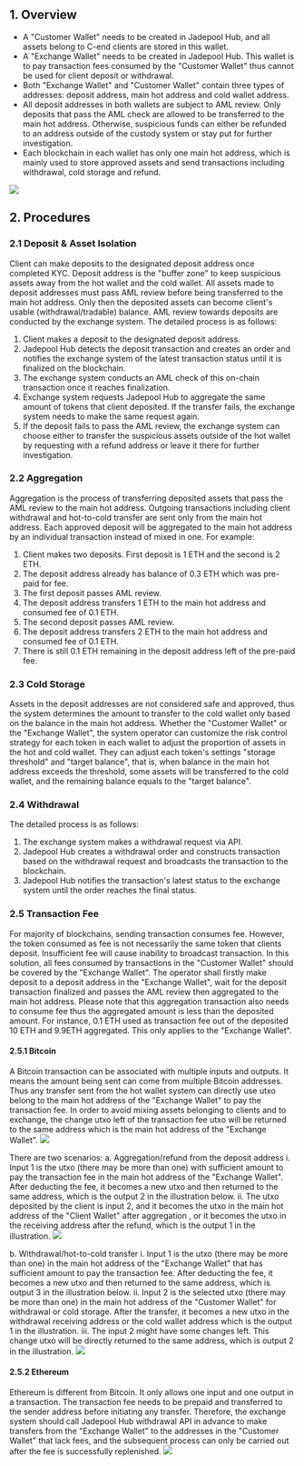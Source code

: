 ## 1. Overview
- A "Customer Wallet" needs to be created in Jadepool Hub, and all assets belong to C-end clients are stored in this wallet.
- A "Exchange Wallet" needs to be created in Jadepool Hub. This wallet is to pay transaction fees consumed by the "Customer Wallet" thus cannot be used for client deposit or withdrawal.
- Both "Exchange Wallet" and "Customer Wallet" contain three types of addresses: deposit address, main hot address and cold wallet address. 
- All deposit addresses in both wallets are subject to AML review. Only deposits that pass the AML check are allowed to be transferred to the main hot address. Otherwise, suspicious funds can either be refunded to an address outside of the custody system or stay put for further investigation.
- Each blockchain in each wallet has only one main hot address, which is mainly used to store approved assets and send transactions including withdrawal, cold storage and refund. 

![](image/overview.png)

## 2. Procedures
### 2.1 Deposit & Asset Isolation
Client can make deposits to the designated deposit address once completed KYC. 
Deposit address is the "buffer zone" to keep suspicious assets away from the hot wallet and the cold wallet. All assets made to deposit addresses must pass AML review before being transferred to the main hot address. Only then the deposited assets can become client's usable (withdrawal/tradable) balance.
AML review towards deposits are conducted by the exchange system. The detailed process is as follows:
1. Client makes a deposit to the designated deposit address.
2. Jadepool Hub detects the deposit transaction and creates an order and notifies the exchange system of the latest transaction status until it is finalized on the blockchain.
3. The exchange system conducts an AML check of this on-chain transaction once it reaches finalization.
4. Exchange system requests Jadepool Hub to aggregate the same amount of tokens that client deposited. If the transfer fails, the exchange system needs to make the same request again.
5. If the deposit fails to pass the AML review, the exchange system can choose either to transfer the suspicious assets outside of the hot wallet by requesting with a refund address or leave it there for further investigation.

### 2.2 Aggregation
Aggregation is the process of transferring deposited assets that pass the AML review to the main hot address. Outgoing transactions including client withdrawal and hot-to-cold transfer are sent only from the main hot address.
Each approved deposit will be aggregated to the main hot address by an individual transaction instead of mixed in one. For example:
1. Client makes two deposits. First deposit is 1 ETH and the second is 2 ETH.
2. The deposit address already has balance of 0.3 ETH which was pre-paid for fee.
3. The first deposit passes AML review.
4. The deposit address transfers 1 ETH to the main hot address and consumed fee of 0.1 ETH.
5. The second deposit passes AML review.
6. The deposit address transfers 2 ETH to the main hot address and consumed fee of 0.1 ETH.
7. There is still 0.1 ETH remaining in the deposit address left of the pre-paid fee.

### 2.3 Cold Storage
Assets in the deposit addresses are not considered safe and approved, thus the system determines the amount to transfer to the cold wallet only based on the balance in the main hot address. Whether the "Customer Wallet" or the "Exchange Wallet", the system operator can customize the risk control strategy for each token in each wallet to adjust the proportion of assets in the hot and cold wallet. They can adjust each token's settings "storage threshold" and "target balance", that is, when balance in the main hot address exceeds the threshold, some assets will be transferred to the cold wallet, and the remaining balance equals to the "target balance".

### 2.4 Withdrawal
The detailed process is as follows:
1. The exchange system makes a withdrawal request via API.
2. Jadepool Hub creates a withdrawal order and constructs transaction based on the withdrawal request and broadcasts the transaction to the blockchain.
3. Jadepool Hub notifies the transaction's latest status to the exchange system until the order reaches the final status.

### 2.5 Transaction Fee
For majority of blockchains, sending transaction consumes fee. However, the token consumed as fee is not necessarily the same token that clients deposit. Insufficient fee will cause inability to broadcast transaction. In this solution, all fees consumed by transactions in the "Customer Wallet" should be covered by the "Exchange Wallet".
The operator shall firstly make deposit to a deposit address in the "Exchange Wallet", wait for the deposit transaction finalized and passes the AML review then aggregated to the main hot address. Please note that this aggregation transaction also needs to consume fee thus the aggregated amount is less than the deposited amount. For instance, 0.1 ETH used as transaction fee out of the deposited 10 ETH and 9.9ETH aggregated. This only applies to the "Exchange Wallet".

#### 2.5.1 Bitcoin
A Bitcoin transaction can be associated with multiple inputs and outputs. It means the amount being sent can come from multiple Bitcoin addresses. Thus any transfer sent from the hot wallet system can directly use utxo belong to the main hot address of the "Exchange Wallet" to pay the transaction fee.
In order to avoid mixing assets belonging to clients and to exchange, the change utxo left of the transaction fee utxo will be returned to the same address which is the main hot address of the "Exchange Wallet".
![](image/btc-overview.png)

There are two scenarios:
a. Aggregation/refund from the deposit address
i. Input 1 is the utxo (there may be more than one) with sufficient amount to pay the transaction fee in the main hot address of the "Exchange Wallet". After deducting the fee, it becomes a new utxo and then returned to the same address, which is the output 2 in the illustration below.
ii. The utxo deposited by the client is input 2, and it becomes the utxo in the main hot address of the "Client Wallet" after aggregation , or it becomes the utxo in the receiving address after the refund, which is the output 1 in the illustration.
![](image/btc-a.png)

b. Withdrawal/hot-to-cold transfer
i. Input 1 is the utxo (there may be more than one) in the main hot address of the "Exchange Wallet" that has sufficient amount to pay the transaction fee. After deducting the fee, it becomes a new utxo and then returned to the same address, which is output 3 in the illustration below.
ii. Input 2 is the selected utxo (there may be more than one) in the main hot address of the "Customer Wallet" for withdrawal or cold storage. After the transfer, it becomes a new utxo in the withdrawal receiving address or the cold wallet address which is the output 1 in the illustration.
iii. The input 2 might have some changes left. This change utxo will be directly returned to the same address, which is output 2 in the illustration.
![](image/btc-b.png)

#### 2.5.2 Ethereum
Ethereum is different from Bitcoin. It only allows one input and one output in a transaction. The transaction fee needs to be prepaid and transferred to the sender address before initiating any transfer. Therefore, the exchange system should call Jadepool Hub withdrawal API in advance to make transfers from the "Exchange Wallet" to the addresses in the "Customer Wallet" that lack fees, and the subsequent process can only be carried out after the fee is successfully replenished.
![](image/eth-overview.png)
